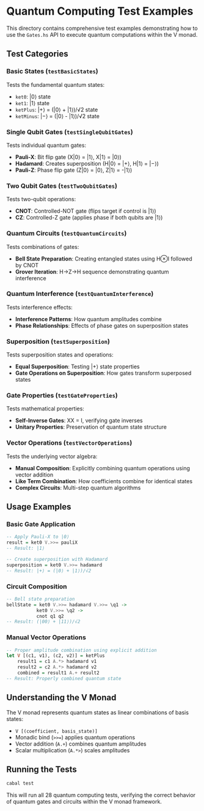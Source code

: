 # Quantum Computing Test Examples

This directory contains comprehensive test examples demonstrating how to use the `Gates.hs` API to execute quantum computations within the V monad.

## Test Categories

### Basic States (`testBasicStates`)
Tests the fundamental quantum states:
- `ket0`: |0⟩ state  
- `ket1`: |1⟩ state
- `ketPlus`: |+⟩ = (|0⟩ + |1⟩)/√2 state
- `ketMinus`: |−⟩ = (|0⟩ - |1⟩)/√2 state

### Single Qubit Gates (`testSingleQubitGates`)
Tests individual quantum gates:
- **Pauli-X**: Bit flip gate (X|0⟩ = |1⟩, X|1⟩ = |0⟩)
- **Hadamard**: Creates superposition (H|0⟩ = |+⟩, H|1⟩ = |−⟩)  
- **Pauli-Z**: Phase flip gate (Z|0⟩ = |0⟩, Z|1⟩ = -|1⟩)

### Two Qubit Gates (`testTwoQubitGates`)
Tests two-qubit operations:
- **CNOT**: Controlled-NOT gate (flips target if control is |1⟩)
- **CZ**: Controlled-Z gate (applies phase if both qubits are |1⟩)

### Quantum Circuits (`testQuantumCircuits`)
Tests combinations of gates:
- **Bell State Preparation**: Creating entangled states using H⊗I followed by CNOT
- **Grover Iteration**: H→Z→H sequence demonstrating quantum interference

### Quantum Interference (`testQuantumInterference`)
Tests interference effects:
- **Interference Patterns**: How quantum amplitudes combine
- **Phase Relationships**: Effects of phase gates on superposition states

### Superposition (`testSuperposition`)
Tests superposition states and operations:
- **Equal Superposition**: Testing |+⟩ state properties
- **Gate Operations on Superposition**: How gates transform superposed states

### Gate Properties (`testGateProperties`)
Tests mathematical properties:
- **Self-Inverse Gates**: XX = I, verifying gate inverses
- **Unitary Properties**: Preservation of quantum state structure

### Vector Operations (`testVectorOperations`)
Tests the underlying vector algebra:
- **Manual Composition**: Explicitly combining quantum operations using vector addition
- **Like Term Combination**: How coefficients combine for identical states
- **Complex Circuits**: Multi-step quantum algorithms

## Usage Examples

### Basic Gate Application
```haskell
-- Apply Pauli-X to |0⟩
result = ket0 V.>>= pauliX
-- Result: |1⟩

-- Create superposition with Hadamard
superposition = ket0 V.>>= hadamard  
-- Result: |+⟩ = (|0⟩ + |1⟩)/√2
```

### Circuit Composition
```haskell
-- Bell state preparation
bellState = ket0 V.>>= hadamard V.>>= \q1 -> 
           ket0 V.>>= \q2 -> 
           cnot q1 q2
-- Result: (|00⟩ + |11⟩)/√2
```

### Manual Vector Operations
```haskell
-- Proper amplitude combination using explicit addition
let V [(c1, v1), (c2, v2)] = ketPlus
    result1 = c1 A.*> hadamard v1  
    result2 = c2 A.*> hadamard v2
    combined = result1 A.+ result2
-- Result: Properly combined quantum state
```

## Understanding the V Monad

The V monad represents quantum states as linear combinations of basis states:
- `V [(coefficient, basis_state)]`
- Monadic bind (`>>=`) applies quantum operations
- Vector addition (`A.+`) combines quantum amplitudes
- Scalar multiplication (`A.*>`) scales amplitudes

## Running the Tests

```bash
cabal test
```

This will run all 28 quantum computing tests, verifying the correct behavior of quantum gates and circuits within the V monad framework.
